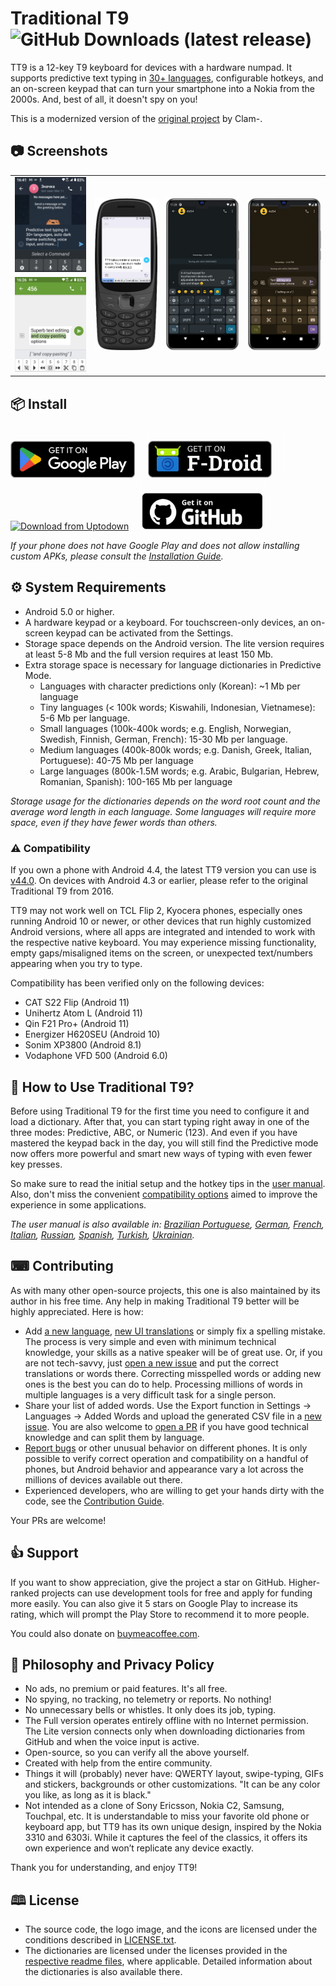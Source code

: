 # Traditional T9 ![GitHub Downloads (latest release)](https://img.shields.io/github/downloads/sspanak/tt9/latest/total)

TT9 is a 12-key T9 keyboard for devices with a hardware numpad. It supports predictive text typing in [30+ languages](app/languages/definitions), configurable hotkeys, and an on-screen keypad that can turn your smartphone into a Nokia from the 2000s. And, best of all, it doesn't spy on you!

This is a modernized version of the [original project](https://github.com/Clam-/TraditionalT9) by Clam-.

## 📷 Screenshots
<table>
    <tr>
        <td> <img src="screenshots/1.png"> </td>
        <td rowspan="2"> <img src="screenshots/3.png"> </td>
        <td rowspan="2"> <img src="screenshots/4.png"> </td>
        <td rowspan="2"> <img src="screenshots/5.png"> </td>
    </tr>
    <tr>
        <td> <img src="screenshots/2.png"> </td>
    </tr>
</table>

## 📦 Install

[<img src="docs/badges/google.png" alt="Download from Play Store" height="59">](https://play.google.com/store/apps/details?id=io.github.sspanak.tt9)&nbsp;&nbsp;&nbsp;&nbsp;
![](docs/badges/80-height.png)[<img src="docs/badges/f-droid.png" alt="Download from F-Droid" height="59">](https://f-droid.org/app/io.github.sspanak.tt9)&nbsp;&nbsp;&nbsp;&nbsp;
![](docs/badges/80-height.png)[<img src="https://stc.utdstc.com/img/mediakit/download-gio-big.png" alt="Download from Uptodown" height="59">](https://io-github-sspanak-tt9.en.uptodown.com/android)&nbsp;&nbsp;&nbsp;&nbsp;
![](docs/badges/80-height.png)[<img src="docs/badges/github.png" alt="Download from GitHub" height="59">](https://github.com/sspanak/tt9/releases/latest)
![](docs/badges/80-height.png)

_If your phone does not have Google Play and does not allow installing custom APKs, please consult the [Installation Guide](docs/installation.md)._

## ⚙️ System Requirements
- Android 5.0 or higher.
- A hardware keypad or a keyboard. For touchscreen-only devices, an on-screen keypad can be activated from the Settings.
- Storage space depends on the Android version. The lite version requires at least 5-8 Mb and the full version requires at least 150 Mb.
- Extra storage space is necessary for language dictionaries in Predictive Mode.
    - Languages with character predictions only (Korean): ~1 Mb per language
    - Tiny languages (< 100k words; Kiswahili, Indonesian, Vietnamese): 5-6 Mb per language.
    - Small languages (100k-400k words; e.g. English, Norwegian, Swedish, Finnish, German, French): 15-30 Mb per language.
    - Medium languages (400k-800k words; e.g. Danish, Greek, Italian, Portuguese): 40-75 Mb per language
    - Large languages (800k-1.5M words; e.g. Arabic, Bulgarian, Hebrew, Romanian, Spanish): 100-165 Mb per language

_Storage usage for the dictionaries depends on the word root count and the average word length in each language. Some languages will require more space, even if they have fewer words than others._

### ⚠️ Compatibility
If you own a phone with Android 4.4, the latest TT9 version you can use is [v44.0](https://github.com/sspanak/tt9/releases/tag/v44.0). On devices with Android 4.3 or earlier, please refer to the original Traditional T9 from 2016.

TT9 may not work well on TCL Flip 2, Kyocera phones, especially ones running Android 10 or newer, or other devices that run highly customized Android versions, where all apps are integrated and intended to work with the respective native keyboard. You may experience missing functionality, empty gaps/misaligned items on the screen, or unexpected text/numbers appearing when you try to type.

Compatibility has been verified only on the following devices:
- CAT S22 Flip (Android 11)
- Unihertz Atom L (Android 11)
- Qin F21 Pro+ (Android 11)
- Energizer H620SEU (Android 10)
- Sonim XP3800 (Android 8.1)
- Vodaphone VFD 500 (Android 6.0)

## 🤔 How to Use Traditional T9?
Before using Traditional T9 for the first time you need to configure it and load a dictionary. After that, you can start typing right away in one of the three modes: Predictive, ABC, or Numeric (123). And even if you have mastered the keypad back in the day, you will still find the Predictive mode now offers more powerful and smart new ways of typing with even fewer key presses.

So make sure to read the initial setup and the hotkey tips in the [user manual](docs/help/help.en.md). Also, don't miss the convenient [compatibility options](docs/help/help.en.md#compatibility-options) aimed to improve the experience in some applications.

_The user manual is also available in: [Brazilian Portuguese](docs/help/help.pt.md), [German](docs/help/help.de.md), [French](docs/help/help.fr.md), [Italian](docs/help/help.it.md), [Russian](docs/help/help.ru.md), [Spanish](docs/help/help.es.md), [Turkish](docs/help/help.tr.md), [Ukrainian](docs/help/help.uk.md)._

## ⌨ Contributing
As with many other open-source projects, this one is also maintained by its author in his free time. Any help in making Traditional T9 better will be highly appreciated. Here is how:
- Add [a new language](CONTRIBUTING.md#adding-a-new-language), [new UI translations](CONTRIBUTING.md#translating-the-ui) or simply fix a spelling mistake. The process is very simple and even with minimum technical knowledge, your skills as a native speaker will be of great use. Or, if you are not tech-savvy, just [open a new issue](https://github.com/sspanak/tt9/issues) and put the correct translations or words there. Correcting misspelled words or adding new ones is the best you can do to help. Processing millions of words in multiple languages is a very difficult task for a single person.
- Share your list of added words. Use the Export function in Settings → Languages → Added Words and upload the generated CSV file in a [new issue](https://github.com/sspanak/tt9/issues). You are also welcome to [open a PR](https://github.com/sspanak/tt9/pulls) if you have good technical knowledge and can split them by language.
- [Report bugs](https://github.com/sspanak/tt9/issues) or other unusual behavior on different phones. It is only possible to verify correct operation and compatibility on a handful of phones, but Android behavior and appearance vary a lot across the millions of devices available out there.
- Experienced developers, who are willing to get your hands dirty with the code, see the [Contribution Guide](CONTRIBUTING.md).

Your PRs are welcome!

## 👍 Support
If you want to show appreciation, give the project a star on GitHub. Higher-ranked projects can use development tools for free and apply for funding more easily. You can also give it 5 stars on Google Play to increase its rating, which will prompt the Play Store to recommend it to more people.

You could also donate on [buymeacoffee.com](https://www.buymeacoffee.com/sspanak).

## 💪 Philosophy and Privacy Policy
- No ads, no premium or paid features. It's all free.
- No spying, no tracking, no telemetry or reports. No nothing!
- No unnecessary bells or whistles. It only does its job, typing.
- The Full version operates entirely offline with no Internet permission. The Lite version connects only when downloading dictionaries from GitHub and when the voice input is active.
- Open-source, so you can verify all the above yourself.
- Created with help from the entire community.
- Things it will (probably) never have: QWERTY layout, swipe-typing, GIFs and stickers, backgrounds or other customizations. "It can be any color you like, as long as it is black."
- Not intended as a clone of Sony Ericsson, Nokia C2, Samsung, Touchpal, etc. It is understandable to miss your favorite old phone or keyboard app, but TT9 has its own unique design, inspired by the Nokia 3310 and 6303i. While it captures the feel of the classics, it offers its own experience and won’t replicate any device exactly.

Thank you for understanding, and enjoy TT9!


## 🕮 License
- The source code, the logo image, and the icons are licensed under the conditions described in [LICENSE.txt](LICENSE.txt).
- The dictionaries are licensed under the licenses provided in the [respective readme files](docs/dictionaries), where applicable. Detailed information about the dictionaries is also available there.
